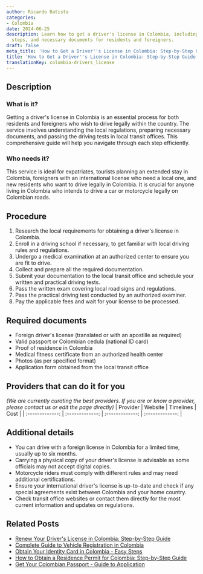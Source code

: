 ```yaml
---
author: Ricardo Batista
categories:
- Colombia
date: 2024-06-25
description: Learn how to get a driver's license in Colombia, including requirements,
  steps, and necessary documents for residents and foreigners.
draft: false
meta_title: 'How to Get a Driver''s License in Colombia: Step-by-Step Guide'
title: 'How to Get a Driver''s License in Colombia: Step-by-Step Guide'
translationKey: colombia-drivers_license
---
```



## Description
### What is it?
Getting a driver's license in Colombia is an essential process for both residents and foreigners who wish to drive legally within the country. The service involves understanding the local regulations, preparing necessary documents, and passing the driving tests in local transit offices. This comprehensive guide will help you navigate through each step efficiently.

### Who needs it?
This service is ideal for expatriates, tourists planning an extended stay in Colombia, foreigners with an international license who need a local one, and new residents who want to drive legally in Colombia. It is crucial for anyone living in Colombia who intends to drive a car or motorcycle legally on Colombian roads.

## Procedure

1. Research the local requirements for obtaining a driver's license in Colombia.
2. Enroll in a driving school if necessary, to get familiar with local driving rules and regulations.
3. Undergo a medical examination at an authorized center to ensure you are fit to drive.
4. Collect and prepare all the required documentation.
5. Submit your documentation to the local transit office and schedule your written and practical driving tests.
6. Pass the written exam covering local road signs and regulations.
7. Pass the practical driving test conducted by an authorized examiner.
8. Pay the applicable fees and wait for your license to be processed.


## Required documents

- Foreign driver's license (translated or with an apostille as required)
- Valid passport or Colombian cedula (national ID card)
- Proof of residence in Colombia
- Medical fitness certificate from an authorized health center
- Photos (as per specified format)
- Application form obtained from the local transit office


## Providers that can do it for you
_(We are currently curating the best providers. If you are or know a provider, please contact us or edit the page directly)_
| Provider        |     Website     |     Timelines    |       Cost      |
| :-------------: | :-------------: |  :-------------: | :-------------: |

## Additional details

- You can drive with a foreign license in Colombia for a limited time, usually up to six months.
- Carrying a physical copy of your driver's license is advisable as some officials may not accept digital copies.
- Motorcycle riders must comply with different rules and may need additional certifications.
- Ensure your international driver's license is up-to-date and check if any special agreements exist between Colombia and your home country.
- Check transit office websites or contact them directly for the most current information and updates on regulations.




## Related Posts

- [Renew Your Driver's License in Colombia: Step-by-Step Guide](https://tramitit.com/guides/colombia/drivers_license_renewal/)
- [Complete Guide to Vehicle Registration in Colombia](https://tramitit.com/guides/colombia/vehicle_registration/)
- [Obtain Your Identity Card in Colombia - Easy Steps](https://tramitit.com/guides/colombia/identity_card_issuance/)
- [How to Obtain a Residence Permit for Colombia: Step-by-Step Guide](https://tramitit.com/guides/colombia/residence_permit/)
- [Get Your Colombian Passport - Guide to Application](https://tramitit.com/guides/colombia/colombian_passport/)